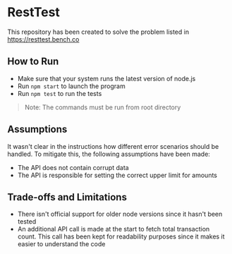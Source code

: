 # RestTest
This repository has been created to solve the problem listed in https://resttest.bench.co

## How to Run

- Make sure that your system runs the latest version of node.js
- Run `npm start` to launch the program
- Run `npm test` to run the tests

> Note: The commands must be run from root directory

## Assumptions
It wasn't clear in the instructions how different error scenarios should be handled. To mitigate this, the following assumptions have been made:
- The API does not contain corrupt data
- The API is responsible for setting the correct upper limit for amounts

## Trade-offs and Limitations
- There isn't official support for older node versions since it hasn't been tested
- An additional API call is made at the start to fetch total transaction count. This call has been kept for readability purposes since it makes it easier to understand the code
